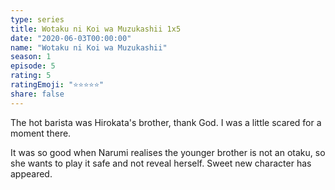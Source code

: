 ```yaml
---
type: series
title: Wotaku ni Koi wa Muzukashii 1x5
date: "2020-06-03T00:00:00"
name: "Wotaku ni Koi wa Muzukashii"
season: 1
episode: 5
rating: 5
ratingEmoji: "⭐️⭐️⭐️⭐️⭐️"
share: false
---
```


The hot barista was Hirokata's brother, thank God. I was a little scared for a moment there.

It was so good when Narumi realises the younger brother is not an otaku, so she wants to play it safe and not reveal herself. Sweet new character has appeared.
